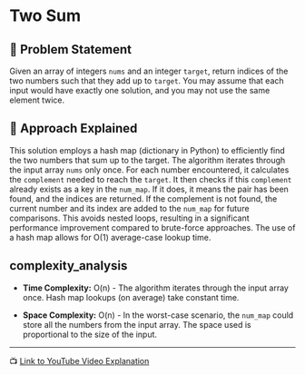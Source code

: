 # Two Sum

## 📝 Problem Statement

Given an array of integers `nums` and an integer `target`, return indices of the two numbers such that they add up to `target`. You may assume that each input would have exactly one solution, and you may not use the same element twice.

## 🤔 Approach Explained

This solution employs a hash map (dictionary in Python) to efficiently find the two numbers that sum up to the target.  The algorithm iterates through the input array `nums` only once. For each number encountered, it calculates the `complement` needed to reach the `target`. It then checks if this `complement` already exists as a key in the `num_map`. If it does, it means the pair has been found, and the indices are returned.  If the complement is not found, the current number and its index are added to the `num_map` for future comparisons.  This avoids nested loops, resulting in a significant performance improvement compared to brute-force approaches. The use of a hash map allows for O(1) average-case lookup time.


## complexity_analysis

- **Time Complexity:** O(n) - The algorithm iterates through the input array once.  Hash map lookups (on average) take constant time.

- **Space Complexity:** O(n) - In the worst-case scenario, the `num_map` could store all the numbers from the input array.  The space used is proportional to the size of the input.


---

📺 [Link to YouTube Video Explanation](your-youtube-link-here)

